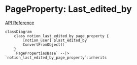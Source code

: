 # PageProperty: Last_edited_by

[API Reference](https://developers.notion.com/reference/page-property-values#last-edited-by)

```mermaid
classDiagram
    class notion_last_edited_by_page_property {
        [notion_user] $last_edited_by
        ConvertFromObject()
    }
    `PagePropertiesBase` --|> `notion_last_edited_by_page_property`:inherits
```
